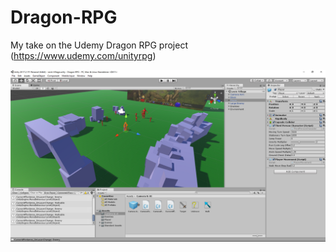 # Dragon-RPG
My take on the Udemy Dragon RPG project (https://www.udemy.com/unityrpg)

![Alt text](Assets/Scenes/dragonrpg-ss.PNG?raw=true "Screenshot")


